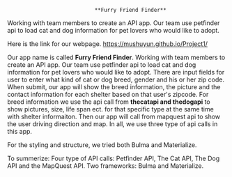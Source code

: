 
                                **Furry Friend Finder**
Working with team members to create an API app. Our team use petfinder api to load cat and dog information for pet lovers who would like to
adopt. 


Here is the link for our webpage. https://mushuyun.github.io/Project1/

                               
Our app name is called __Furry Friend Finder__. Working with team members to create an API app. Our team use petfinder api to load cat and dog information for pet lovers who would like to adopt. There are input fields for user to enter what kind of cat or dog breed, gender and his or her zip code. When submit, our app will show the breed information, the picture and the contact information for each shelter based on that user's zipcode. For breed information we use the api call from __thecatapi and thedogapi__ to show pictures, size, life span ect. for that specific type at the same time with shelter informaiton. Then our app will call from mapquest api to show the user driving direction and map. In all, we use three type of api calls in this app. 

For the styling and structure, we tried both Bulma and Materialize. 

To summerize: 
Four type of API calls: Petfinder API, The Cat API, The Dog API and the MapQuest API. 
Two frameworks: Bulma and Materialize.


